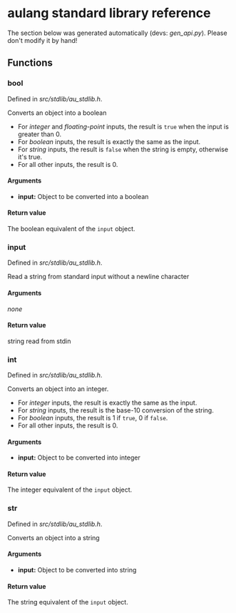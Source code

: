 # aulang standard library reference

The section below was generated automatically (devs: *gen_api.py*).
Please don't modify it by hand!

## Functions

### bool

Defined in *src/stdlib/au_stdlib.h*.

Converts an object into a boolean

 * For *integer* and *floating-point* inputs, the result is `true` when the input is greater than 0.
 * For *boolean* inputs, the result is exactly the same as the input.
 * For *string* inputs, the result is `false` when the string is empty, otherwise it's true.
 * For all other inputs, the result is 0.

#### Arguments

 * **input:** Object to be converted into a boolean

#### Return value

The boolean equivalent of the `input` object.

### input

Defined in *src/stdlib/au_stdlib.h*.

Read a string from standard input without a newline character

#### Arguments

*none*

#### Return value

string read from stdin

### int

Defined in *src/stdlib/au_stdlib.h*.

Converts an object into an integer.

 * For *integer* inputs, the result is exactly the same as the input.
 * For *string* inputs, the result is the base-10 conversion of the string.
 * For *boolean* inputs, the result is 1 if `true`, 0 if `false`.
 * For all other inputs, the result is 0.

#### Arguments

 * **input:** Object to be converted into integer

#### Return value

The integer equivalent of the `input` object.

### str

Defined in *src/stdlib/au_stdlib.h*.

Converts an object into a string

#### Arguments

 * **input:** Object to be converted into string

#### Return value

The string equivalent of the `input` object.
